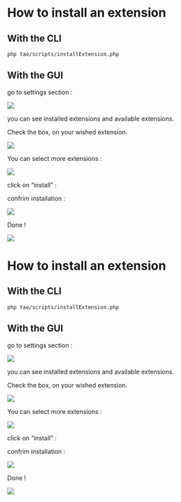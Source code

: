 <!--
created_at: '2016-06-17 15:12:14'
updated_at: '2016-06-17 16:56:02'
authors:
    - 'Christophe Noel'
contributors:
    - 'Christophe Garcia'
tags:
    - 'How to make a new extension 3 0 v2'
-->

How to install an extension
===========================

With the CLI
------------

    php tao/scripts/installExtension.php

With the GUI
------------

go to settings section :

![](../resources/install_1.png)

you can see installed extensions and available extensions.

Check the box, on your wished extension.

![](../resources/install_3.png)

You can select more extensions :

![](../resources/install_4.png)

click on “install” :

confrim installation :

![](../resources/install_5.png)

Done !

![](../resources/install_6.png)

How to install an extension
===========================

With the CLI
------------

    php tao/scripts/installExtension.php

With the GUI
------------

go to settings section :

![](../resources/install_1.png)

you can see installed extensions and available extensions.

Check the box, on your wished extension.

![](../resources/install_3.png)

You can select more extensions :

![](../resources/install_4.png)

click on “install” :

confrim installation :

![](../resources/install_5.png)

Done !

![](../resources/install_6.png)


